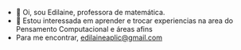 - 👋 Oi, sou Edilaine, professora de matemática.
- 👀 Estou interessada em  aprender e trocar experiencias na area do Pensamento Computacional e  áreas afins
- Para me encontrar, edilaineaplic@gmail.com
